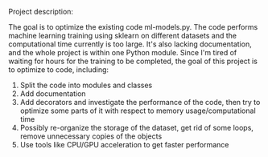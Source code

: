 Project description:

The goal is to optimize the existing code ml-models.py. The code performs machine learning training using sklearn on different datasets and the computational time currently is too large. It's also lacking documentation, and the whole project is within one Python module. Since I'm tired of waiting for hours for the training to be completed, the goal of this project is to optimize to code, including:

1) Split the code into modules and classes
2) Add documentation 
3) Add decorators and investigate the performance of the code, then try to optimize some parts of it with respect to memory usage/computational time
4) Possibly re-organize the storage of the dataset, get rid of some loops, remove unnecessary copies of the objects
5) Use tools like CPU/GPU acceleration to get faster performance

